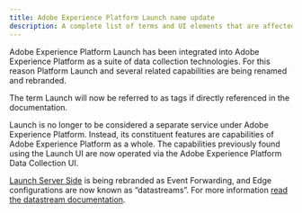 ```yaml
---
title: Adobe Experience Platform Launch name update
description: A complete list of terms and UI elements that are affected by the Adobe Experience Platform Launch rebranding.
---
```


Adobe Experience Platform Launch has been integrated into Adobe Experience Platform as a suite of data collection technologies. For this reason Platform Launch and several related capabilities are being renamed and rebranded.

The term Launch will now be referred to as tags if directly referenced in the documentation.

Launch is no longer to be considered a separate service under Adobe Experience Platform. Instead, its constituent features are capabilities of Adobe Experience Platform as a whole. The capabilities previously found using the Launch UI are now operated via the Adobe Experience Platform Data Collection UI.

[Launch Server Side](http://experienceleague.adobe.com/docs/launch/using/server-side-info/server-side-overview.html) is being rebranded as Event Forwarding, and Edge configurations are now known as “datastreams”. For more information [read the datastream documentation](https://experienceleague.adobe.com/docs/experience-platform/edge/fundamentals/datastreams.html).

